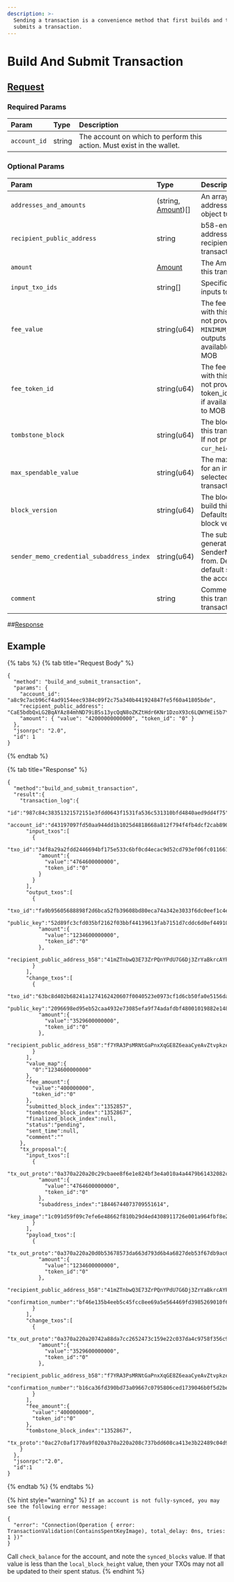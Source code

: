 ```yaml
---
description: >-
  Sending a transaction is a convenience method that first builds and then
  submits a transaction.
---
```


# Build And Submit Transaction

## [Request](../../../full-service/src/json_rpc/v2/api/request.rs#L44-L55)

### Required Params
| Param | Type | Description |
| :--- | :--- | :--- |
| `account_id` | string | The account on which to perform this action. Must exist in the wallet. | 

### Optional Params
| Param | Type | Description |
| :--- | :--- | :--- |
| `addresses_and_amounts` | (string, [Amount](../../../full-service/src/json_rpc/v2/models/amount.rs))[] | An array of public addresses and Amount object tuples |
| `recipient_public_address` | string | b58-encoded public address bytes of the recipient for this transaction. |
| `amount` | [Amount](../../../full-service/src/json_rpc/v2/models/amount.rs) | The Amount to send in this transaction |
| `input_txo_ids` | string[] | Specific TXOs to use as inputs to this transaction |
| `fee_value` | string(u64) | The fee value to submit with this transaction. If not provided, uses `MINIMUM_FEE` of the first outputs token_id, if available, or defaults to MOB |
| `fee_token_id` | string(u64) | The fee token to submit with this transaction. If not provided, uses token_id of first output, if available, or defaults to MOB |
| `tombstone_block` | string(u64) | The block after which this transaction expires. If not provided, uses `cur_height` + 10 |
| `max_spendable_value` | string(u64) | The maximum amount for an input TXO selected for this transaction |
| `block_version` | string(u64) | The block version to build this transaction for. Defaults to the network block version |
| `sender_memo_credential_subaddress_index` | string(u64) | The subaddress to generate the SenderMemoCredentials from. Defaults to the default subaddress for the account. |
| `comment` | string | Comment to annotate this transaction in the transaction log |

##[Response](../../../full-service/src/json_rpc/v2/api/response.rs#L44-L47)

## Example

{% tabs %}
{% tab title="Request Body" %}
```text
{
  "method": "build_and_submit_transaction",
  "params": {
    "account_id": "a8c9c7acb96cf4ad9154eec9384c09f2c75a340b441924847fe5f60a41805bde",
    "recipient_public_address": "CaE5bdbQxLG2BqAYAz84mhND79iBSs13ycQqN8oZKZtHdr6KNr1DzoX93c6LQWYHEi5b7YLiJXcTRzqhDFB563Kr1uxD6iwERFbw7KLWA6",
    "amount": { "value": "42000000000000", "token_id": "0" }
  },
  "jsonrpc": "2.0",
  "id": 1
}
```
{% endtab %}

{% tab title="Response" %}
```text
{
  "method":"build_and_submit_transaction",
  "result":{
    "transaction_log":{
      "id":"987c84c38351321572151e3fdd0643f1531fa536c531310bfd4840aed9dd4f75",
      "account_id":"d43197097fd50aa944dd1b1025d4818668a812f794f4fb4dcf2cab890d3430ee",
      "input_txos":[
        {
          "txo_id":"34f8a29a2fdd2446694bf175e533c6bf0cd4ecac9d52cd793ef06fc011661b89",
          "amount":{
            "value":"4764600000000",
            "token_id":"0"
          }
        }
      ],
      "output_txos":[
        {
          "txo_id":"fa9b95605688898f2d6bca52fb39608bd80eca74a342e3033f6dc0eef1c4e542",
          "public_key":"52d89fc3cfd035bf2162f03bbf44139613fab7151d7cddc6d0ef44910edbd975",
          "amount":{
            "value":"1234600000000",
            "token_id":"0"
          },
          "recipient_public_address_b58":"41mZTnbwQ3E73ZrPQnYPdU7G6Dj3ZrYaBkrcAYPNgm61P7gBvzUke94HQB8ztPaAu1y1NCFyUAoRyYsCMixeKpUvMK64QYC1NDd7YneACJk"
        }
      ],
      "change_txos":[
        {
          "txo_id":"63bc8d402b68241a1274162420607f0040523e0973cf1d6cb50fa0e5156dac1a",
          "public_key":"2096698ed95eb52caa4932e73085efa9f74adafdbf48001019882e1484714f3b",
          "amount":{
            "value":"3529600000000",
            "token_id":"0"
          },
          "recipient_public_address_b58":"f7YRA3PsMRNtGaPnxXqGE8Z6eaaCyeAvZtvpkze86aWxcF7a4Kcz1t7p827GHRqM93iWHvqqrp2poG1QxX4xVidAXNuBGzwpCsEoAouq5h"
        }
      ],
      "value_map":{
        "0":"1234600000000"
      },
      "fee_amount":{
        "value":"400000000",
        "token_id":"0"
      },
      "submitted_block_index":"1352857",
      "tombstone_block_index":"1352867",
      "finalized_block_index":null,
      "status":"pending",
      "sent_time":null,
      "comment":""
    },
    "tx_proposal":{
      "input_txos":[
        {
          "tx_out_proto":"0a370a220a20c29cbaee8f6e1e824bf3e4a010a4a4479b61432082c890fc7481dde...",
          "amount":{
            "value":"4764600000000",
            "token_id":"0"
          },
          "subaddress_index":"18446744073709551614",
          "key_image":"1c091d59f09c7efe6e48662f810b29d4ed4308911726e001a964fbf8e251b25a"
        }
      ],
      "payload_txos":[
        {
          "tx_out_proto":"0a370a220a20d0b53678573da663d793d6b4a6827deb53f67db9ac6a5e6148d8351b...",
          "amount":{
            "value":"1234600000000",
            "token_id":"0"
          },
          "recipient_public_address_b58":"41mZTnbwQ3E73ZrPQnYPdU7G6Dj3ZrYaBkrcAYPNgm61P7gBvzUke94HQB8ztPaAu1y1NCFyUAoRyYsCMixeKpUvMK64QYC1NDd7YneACJk",
          "confirmation_number":"bf46e135b4eeb5c45fcc8ee69a5e564469fd3985269010f6738a96f832992afe"
        }
      ],
      "change_txos":[
        {
          "tx_out_proto":"0a370a220a20742a88da7cc2652473c159e22c037da4c9758f356c9968c1acd5fe2a24...",
          "amount":{
            "value":"3529600000000",
            "token_id":"0"
          },
          "recipient_public_address_b58":"f7YRA3PsMRNtGaPnxXqGE8Z6eaaCyeAvZtvpkze86aWxcF7a4Kcz1t7p827GHRqM93iWHvqqrp2poG1QxX4xVidAXNuBGzwpCsEoAouq5h",
          "confirmation_number":"b16ca36fd390bd73a09667c0795806ced1739046b0f5d2bef5040b40d22760d1"
        }
      ],
      "fee_amount":{
        "value":"400000000",
        "token_id":"0"
      },
      "tombstone_block_index":"1352867",
      "tx_proto":"0ac27c0af1770a9f020a370a220a208c737bdd608ca413e3b22489c04d9b20bdde45ee64c2cb31296bc..."
    }
  },
  "jsonrpc":"2.0",
  "id":1
}
```
{% endtab %}
{% endtabs %}

{% hint style="warning" %}
`If an account is not fully-synced, you may see the following error message:`

```text
{
  "error": "Connection(Operation { error: TransactionValidation(ContainsSpentKeyImage), total_delay: 0ns, tries: 1 })"
}
```

Call `check_balance` for the account, and note the `synced_blocks` value. If that value is less than the `local_block_height` value, then your TXOs may not all be updated to their spent status.
{% endhint %}

